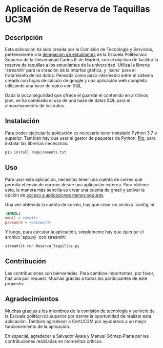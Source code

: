 # Aplicación de Reserva de Taquillas UC3M

## Descripción

Esta aplicación ha sido creada por la Comisión de Tecnología y Servicios, perteneciente a la [delegación de estudiantes](https://delegacion.uc3m.es/home/eps/) de la Escuela Politécnica Superior de la Universidad Carlos III de Madrid, con el objetivo de facilitar la reserva de taquillas a los estudiantes de la universidad.
Utiliza la librería 'streamlit' para la creación de la interfaz gráfica, y 'jsons' para el tratamiento de los datos.
Pensada como paso intermedio entre el sistema creado con hojas de cálculo de google y una aplicación web completa utilizando una base de datos con SQL.

Dada la poca seguridad que ofrece el guardar el contenido en archivos json, se ha cambiado el uso de una base de datos SQL para el almacenamiento de los datos.

## Instalación
Para poder ejejcutar la aplicación es necesario tener instalado Python 3.7 o superior.
También hay que usar el gestor de paquetes de Python, [Pip](https://pip.pypa.io/en/stable/), para instalar las librerías necesarias.
```bash
pip install requirements.txt
```

## Uso
Para usar esta aplicación, necesitas tener una cuenta de correo que permita el envio de correos desde una aplicación externa.
Para obtener esto, la manera más sencilla es crear una cuenta de gmail y activar la opción de [acceso a aplicaciones menos seguras](https://support.google.com/accounts/answer/6010255?hl=es).

Una vez obtenida la cuenta de correo, hay que crear un archivo 'config.ini'
```ini
[EMAIL]
email = <email>
password = <password>
```

Y luego, para ejecutar la aplicación, simplemente hay que ejecutar el archivo 'app.py' con streamlit:
```bash
streamlit run Reserva_Taquillas.py
```

## Contribución
Las contribuciones son bienvenidas. Para cambios importantes, por favor, haz una pull request.
Muchas gracias a todos los participantes de este proyecto.

## Agradecimientos
Muchas gracias a los miembros de la comisión de tecnología y servicio de la Escuela politécnica superior por darme la oportunidad de realizar esta aplicación.
También agradecer a CertUC3M por ayudarnos a un mejor funcionamiento de la aplicación.

En especial, agradecer a Salvador Ayala y Manuel Gómez-Plana por las contribuciones realizadas en momentos críticos.
